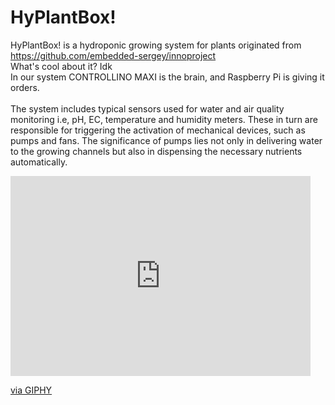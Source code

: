 # HyPlantBox!

HyPlantBox! is a hydroponic growing system for plants originated from https://github.com/embedded-sergey/innoproject
<br />What's cool about it? Idk
<br />In our system CONTROLLINO MAXI is the brain, and Raspberry Pi is giving it orders.
<br />
<br />
The system includes typical sensors used for water and air quality monitoring i.e, pH, EC, temperature and humidity meters. These in turn are responsible for triggering the activation of mechanical devices, such as pumps and fans. The significance of pumps lies not only in delivering water to the growing channels but also in dispensing the necessary nutrients automatically.

<iframe src="https://giphy.com/embed/Gzvg4E2RT3h02zhKSJ" width="480" height="320" frameBorder="0" class="giphy-embed" allowFullScreen></iframe><p><a href="https://giphy.com/gifs/Gzvg4E2RT3h02zhKSJ">via GIPHY</a></p>
